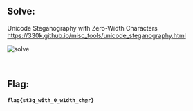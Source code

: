 ## Solve:
Unicode Steganography with Zero-Width Characters<br>
https://330k.github.io/misc_tools/unicode_steganography.html

![solve](https://user-images.githubusercontent.com/93029180/208307445-7b037ffc-2758-4ab7-9789-a7b90bfd6db4.png)

<br>

## Flag:
**`flag{st3g_with_0_w1dth_ch@r}`**
